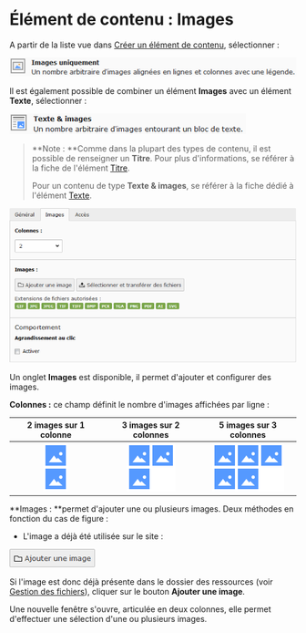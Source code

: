 # Élément de contenu : Images

A partir de la liste vue dans [Créer un élément de contenu](/types-de-contenu/creer-un-element-de-contenu.md), sélectionner :

![](/assets/add_content_images.png)

Il est également possible de combiner un élément **Images** avec un élément **Texte**, sélectionner :

![](/assets/add_content_texte_images.png)

> **Note : **Comme dans la plupart des types de contenu, il est possible de renseigner un **Titre**. Pour plus d'informations, se référer à la fiche de l'élément [Titre](/types-de-contenu/types-de-contenu/titre.md).
>
> Pour un contenu de type **Texte & images**, se référer à la fiche dédié à l'élément [Texte](/types-de-contenu/types-de-contenu/texte.md).

![](/assets/add_content_images_ong.png)

Un onglet **Images** est disponible, il permet d'ajouter et configurer des images.

**Colonnes :** ce champ définit le nombre d'images affichées par ligne :

| 2 images sur 1 colonne | 3 images sur 2 colonnes | 5 images sur 3 colonnes |
| :---: | :---: | :---: |
| ![](/assets/add_content_img_ex3.png) | ![](/assets/add_content_img_ex1.png) | ![](/assets/add_content_img_ex2.png) |

**Images : **permet d'ajouter une ou plusieurs images. Deux méthodes en fonction du cas de figure :

* L'image a déjà été utilisée sur le site :

![](/assets/add_content_btn_add1.png)

Si l'image est donc déjà présente dans le dossier des ressources \(voir [Gestion des fichiers](/gestion-des-fichiers.md)\), cliquer sur le bouton **Ajouter une image**.

Une nouvelle fenêtre s'ouvre, articulée en deux colonnes, elle permet d'effectuer une sélection d'une ou plusieurs images.



